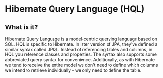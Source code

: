 # Hibernate Query Language (HQL)

## What is it?

Hibernate Query Language is a model-centric querying language
based on SQL.  HQL is specific to Hibernate.  In later version
of JPA, they've defined a similar syntax called JPQL. Instead
of referencing tables and columns, in HQL you reference classes
and properties. The syntax also supports some abbreviated query
syntax for convenience.  Additionally, as with Hibernate we tend
to receive the entire model we don't need to define which columns
we intend to retrieve individually - we only need to define the
table.